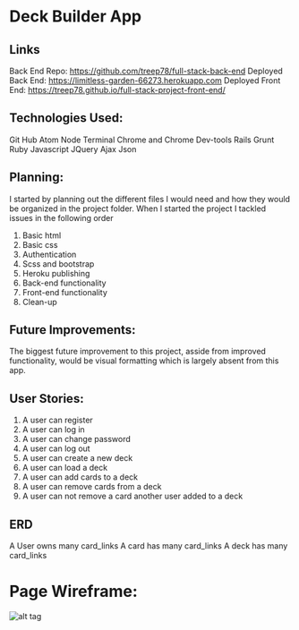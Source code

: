 # Deck Builder App

## Links

Back End Repo: https://github.com/treep78/full-stack-back-end
Deployed Back End: https://limitless-garden-66273.herokuapp.com
Deployed Front End: https://treep78.github.io/full-stack-project-front-end/

## Technologies Used:
Git Hub
Atom
Node
Terminal
Chrome and Chrome Dev-tools
Rails
Grunt
Ruby
Javascript
JQuery
Ajax
Json

## Planning:
I started by planning out the different files I would need and how they would be organized in the project folder. When I started the project I tackled issues in the following order
1. Basic html
2. Basic css
3. Authentication
4. Scss and bootstrap
5. Heroku publishing
6. Back-end functionality
7. Front-end functionality
7. Clean-up

## Future Improvements:
The biggest future improvement to this project, asside from improved functionality, would be visual formatting which is largely absent from this app.

## User Stories:

1. A user can register
2. A user can log in
3. A user can change password
4. A user can log out
5. A user can create a new deck
6. A user can load a deck
7. A user can add cards to a deck
8. A user can remove cards from a deck
9. A user can not remove a card another user added to a deck

## ERD

A User owns many card_links
A card has many card_links
A deck has many card_links

# Page Wireframe:
![alt tag](http://colorvisiontesting.com/images/plate%20with%205.jpg)
